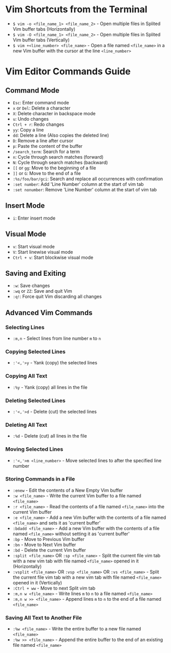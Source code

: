 # Vim Shortcuts from the Terminal

- `$ vim -o <file_name_1> <file_name_2>` - Open multiple files in Splited Vim buffer tabs (Horizontally)
- `$ vim -O <file_name_1> <file_name_2>` - Open multiple files in Splited Vim buffer tabs (Vertically)
- `$ vim +<line_number> <file_name>` - Open a file named `<file_name>` in a new Vim buffer with the cursor at the line `<line_number>`


# Vim Editor Commands Guide

## Command Mode

- `Esc`: Enter command mode
- `x` or `Del`: Delete a character
- `X`: Delete character in backspace mode
- `u`: Undo changes
- `Ctrl + r`: Redo changes
- `yy`: Copy a line
- `dd`: Delete a line (Also copies the deleted line)
- `D`: Remove a line after cursor
- `p`: Paste the content of the buffer
- `/search_term`: Search for a term
- `n`: Cycle through search matches (forward)
- `N`: Cycle through search matches (backward)
- `[[` or `gg`: Move to the beginning of a file
- `]]` or `G`: Move to the end of a file
- `:%s/foo/bar/gci`: Search and replace all occurrences with confirmation
- `:set number`: Add 'Line Number' column at the start of vim tab
- `:set nonumber`: Remove 'Line Number' column at the start of vim tab

## Insert Mode

- `i`: Enter insert mode

## Visual Mode

- `v`: Start visual mode
- `V`: Start linewise visual mode
- `Ctrl + v`: Start blockwise visual mode

## Saving and Exiting

- `:w`: Save changes
- `:wq` or `ZZ`: Save and quit Vim
- `:q!`: Force quit Vim discarding all changes

## Advanced Vim Commands

### Selecting Lines

- `:m,n` - Select lines from line number `m` to `n`

### Copying Selected Lines

- `:'<,'>y` - Yank (copy) the selected lines

### Copying All Text

- `:%y` - Yank (copy) all lines in the file

### Deleting Selected Lines

- `:'<,'>d` - Delete (cut) the selected lines

### Deleting All Text

- `:%d` - Delete (cut) all lines in the file

### Moving Selected Lines

- `:'<,'>m <line_number>` - Move selected lines to after the specified line number

### Storing Commands in a File

- `:enew` - Edit the contents of a New Empty Vim buffer
- `:w <file_name>` - Write the current Vim buffer to a file named `<file_name>`
- `:r <file_name>` - Read the contents of a file named `<file_name>` into the current Vim buffer
- `:e <file_name>` - Add a new Vim buffer with the contents of a file named `<file_name>` and sets it as 'current buffer'
- `:bdadd <file_name>` - Add a new Vim buffer with the contents of a file named `<file_name>` without setting it as 'current buffer'
- `:bp` - Move to Previous Vim buffer
- `:bn` - Move to Next Vim buffer
- `:bd` - Delete the current Vim buffer
- `:split <file_name>` OR `:sp <file_name>` - Split the current file vim tab with a new vim tab with file named `<file_name>` opened in it (Horizontally)
- `:vsplit <file_name>` OR `:vsp <file_name>` OR `:vs <file_name>` - Split the current file vim tab with a new vim tab with file named `<file_name>` opened in it (Vertically)
- `:Ctrl + ww` - Move to next Split vim tab
- `:m,n w <file_name>` - Write lines `m` to `n` to a file named `<file_name>`
- `:m,n w >> <file_name>` - Append lines `m` to `n` to the end of a file named `<file_name>`

### Saving All Text to Another File

- `:%w <file_name>` - Write the entire buffer to a new file named `<file_name>`
- `:%w >> <file_name>` - Append the entire buffer to the end of an existing file named `<file_name>`

